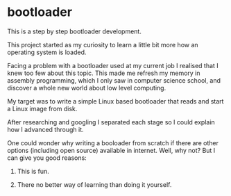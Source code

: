 # bootloader

This is a step by step bootloader development.

This project started as my curiosity to learn a little bit more how an operating system is loaded.

Facing a problem with a bootloader used at my current job I realised that I knew too few about this topic.
This made me refresh my memory in assembly programming, which I only saw in computer science school, and discover a whole new world about low level computing.

My target was to write a simple Linux based bootloader that reads and start a Linux image from disk.

After researching and googling I separated each stage so I could explain how I advanced through it.

One could wonder why writing a booloader from scratch if there are other options (including open source) available in internet.
Well, why not? But I can give you good reasons:

1) This is fun.

2) There no better way of learning than doing it yourself.
